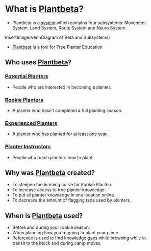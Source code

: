 # What is [Plantbeta](/guide/introduction.html#what-is-plantbeta)?

- Plantbeta is a [system]() which contains four subsystems: Movement System, Land System, Route System and Neuro System.

InsertImage(VennDiagram of Beta and Subsystems) 

- [Plantbeta](/guide/introduction.html#what-is-plantbeta) is a tool for Tree Planter Education



## Who uses [Plantbeta](/guide/introduction.html#what-is-plantbeta)?

### [Potential Planters](/guide/Who/PotentialPlanter)
- People who are interested in becoming a planter.

### [Rookie Planters](/guide/Who/RookiePlanter)
- A planter who hasn't completed a full planting season.

### [Experienced Planters](/guide/Who/ExperiencedPlanter)
- A planter who has planted for at least one year.

### [Planter Instructors](/guide/Who/PlanterInstructor)
- People who teach planters how to plant.



## Why was [Plantbeta](/guide/introduction.html#what-is-plantbeta) created?

- To steepen the learning curve for Rookie Planters.
- To increase access to tree planter knowledge.
- To put all planter knowledge in one location online.
- To decrease the amount of flagging tape used by planters. 

## When is [Plantbeta](/guide/introduction.html#what-is-plantbeta) used?


- Before and during your rookie season.
- When planning how you're going to plant your piece.
- Reference is used to find knowledge gaps while browsing while in transit to the block and during camp moves.



